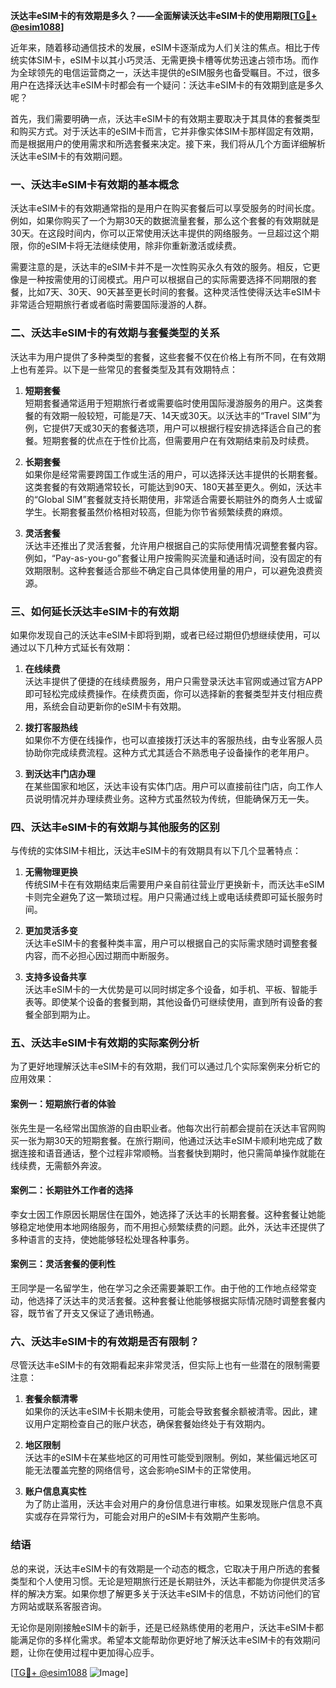 **沃达丰eSIM卡的有效期是多久？——全面解读沃达丰eSIM卡的使用期限[[TG💪+ @esim1088](https://t.me/s/esim1088)]**

近年来，随着移动通信技术的发展，eSIM卡逐渐成为人们关注的焦点。相比于传统实体SIM卡，eSIM卡以其小巧灵活、无需更换卡槽等优势迅速占领市场。而作为全球领先的电信运营商之一，沃达丰提供的eSIM服务也备受瞩目。不过，很多用户在选择沃达丰eSIM卡时都会有一个疑问：沃达丰eSIM卡的有效期到底是多久呢？

首先，我们需要明确一点，沃达丰eSIM卡的有效期主要取决于其具体的套餐类型和购买方式。对于沃达丰的eSIM卡而言，它并非像实体SIM卡那样固定有效期，而是根据用户的使用需求和所选套餐来决定。接下来，我们将从几个方面详细解析沃达丰eSIM卡的有效期问题。

### 一、沃达丰eSIM卡有效期的基本概念

沃达丰eSIM卡的有效期通常指的是用户在购买套餐后可以享受服务的时间长度。例如，如果你购买了一个为期30天的数据流量套餐，那么这个套餐的有效期就是30天。在这段时间内，你可以正常使用沃达丰提供的网络服务。一旦超过这个期限，你的eSIM卡将无法继续使用，除非你重新激活或续费。

需要注意的是，沃达丰的eSIM卡并不是一次性购买永久有效的服务。相反，它更像是一种按需使用的订阅模式。用户可以根据自己的实际需要选择不同期限的套餐，比如7天、30天、90天甚至更长时间的套餐。这种灵活性使得沃达丰eSIM卡非常适合短期旅行者或者临时需要国际漫游的人群。

### 二、沃达丰eSIM卡的有效期与套餐类型的关系

沃达丰为用户提供了多种类型的套餐，这些套餐不仅在价格上有所不同，在有效期上也有差异。以下是一些常见的套餐类型及其有效期特点：

1. **短期套餐**  
   短期套餐通常适用于短期旅行者或需要临时使用国际漫游服务的用户。这类套餐的有效期一般较短，可能是7天、14天或30天。以沃达丰的“Travel SIM”为例，它提供7天或30天的套餐选项，用户可以根据行程安排选择适合自己的套餐。短期套餐的优点在于性价比高，但需要用户在有效期结束前及时续费。

2. **长期套餐**  
   如果你是经常需要跨国工作或生活的用户，可以选择沃达丰提供的长期套餐。这类套餐的有效期通常较长，可能达到90天、180天甚至更久。例如，沃达丰的“Global SIM”套餐就支持长期使用，非常适合需要长期驻外的商务人士或留学生。长期套餐虽然价格相对较高，但能为你节省频繁续费的麻烦。

3. **灵活套餐**  
   沃达丰还推出了灵活套餐，允许用户根据自己的实际使用情况调整套餐内容。例如，“Pay-as-you-go”套餐让用户按需购买流量和通话时间，没有固定的有效期限制。这种套餐适合那些不确定自己具体使用量的用户，可以避免浪费资源。

### 三、如何延长沃达丰eSIM卡的有效期

如果你发现自己的沃达丰eSIM卡即将到期，或者已经过期但仍想继续使用，可以通过以下几种方式延长有效期：

1. **在线续费**  
   沃达丰提供了便捷的在线续费服务，用户只需登录沃达丰官网或通过官方APP即可轻松完成续费操作。在续费页面，你可以选择新的套餐类型并支付相应费用，系统会自动更新你的eSIM卡有效期。

2. **拨打客服热线**  
   如果你不方便在线操作，也可以直接拨打沃达丰的客服热线，由专业客服人员协助你完成续费流程。这种方式尤其适合不熟悉电子设备操作的老年用户。

3. **到沃达丰门店办理**  
   在某些国家和地区，沃达丰设有实体门店。用户可以直接前往门店，向工作人员说明情况并办理续费业务。这种方式虽然较为传统，但能确保万无一失。

### 四、沃达丰eSIM卡的有效期与其他服务的区别

与传统的实体SIM卡相比，沃达丰eSIM卡的有效期具有以下几个显著特点：

1. **无需物理更换**  
   传统SIM卡在有效期结束后需要用户亲自前往营业厅更换新卡，而沃达丰eSIM卡则完全避免了这一繁琐过程。用户只需通过线上或电话续费即可延长服务时间。

2. **更加灵活多变**  
   沃达丰eSIM卡的套餐种类丰富，用户可以根据自己的实际需求随时调整套餐内容，而不必担心因过期而中断服务。

3. **支持多设备共享**  
   沃达丰eSIM卡的一大优势是可以同时绑定多个设备，如手机、平板、智能手表等。即使某个设备的套餐到期，其他设备仍可继续使用，直到所有设备的套餐全部到期为止。

### 五、沃达丰eSIM卡有效期的实际案例分析

为了更好地理解沃达丰eSIM卡的有效期，我们可以通过几个实际案例来分析它的应用效果：

#### 案例一：短期旅行者的体验  
张先生是一名经常出国旅游的自由职业者。他每次出行前都会提前在沃达丰官网购买一张为期30天的短期套餐。在旅行期间，他通过沃达丰eSIM卡顺利地完成了数据连接和语音通话，整个过程非常顺畅。当套餐快到期时，他只需简单操作就能在线续费，无需额外奔波。

#### 案例二：长期驻外工作者的选择  
李女士因工作原因长期居住在国外，她选择了沃达丰的长期套餐。这种套餐让她能够稳定地使用本地网络服务，而不用担心频繁续费的问题。此外，沃达丰还提供了多种语言的支持，使她能够轻松处理各种事务。

#### 案例三：灵活套餐的便利性  
王同学是一名留学生，他在学习之余还需要兼职工作。由于他的工作地点经常变动，他选择了沃达丰的灵活套餐。这种套餐让他能够根据实际情况随时调整套餐内容，既节省了开支又保证了通讯畅通。

### 六、沃达丰eSIM卡的有效期是否有限制？

尽管沃达丰eSIM卡的有效期看起来非常灵活，但实际上也有一些潜在的限制需要注意：

1. **套餐余额清零**  
   如果你的沃达丰eSIM卡长期未使用，可能会导致套餐余额被清零。因此，建议用户定期检查自己的账户状态，确保套餐始终处于有效期内。

2. **地区限制**  
   沃达丰的eSIM卡在某些地区的可用性可能受到限制。例如，某些偏远地区可能无法覆盖完整的网络信号，这会影响eSIM卡的正常使用。

3. **账户信息真实性**  
   为了防止滥用，沃达丰会对用户的身份信息进行审核。如果发现账户信息不真实或存在异常行为，可能会对用户的eSIM卡有效期产生影响。

### 结语

总的来说，沃达丰eSIM卡的有效期是一个动态的概念，它取决于用户所选的套餐类型和个人使用习惯。无论是短期旅行还是长期驻外，沃达丰都能为你提供灵活多样的解决方案。如果你想了解更多关于沃达丰eSIM卡的信息，不妨访问他们的官方网站或联系客服咨询。

无论你是刚刚接触eSIM卡的新手，还是已经熟练使用的老用户，沃达丰eSIM卡都能满足你的多样化需求。希望本文能帮助你更好地了解沃达丰eSIM卡的有效期问题，让你在使用过程中更加得心应手。

[[TG💪+ @esim1088](https://t.me/s/esim1088) ![Image](https://i.postimg.cc/4NQfJmqS/Snipaste-2025-05-13-00-14-12.png)]